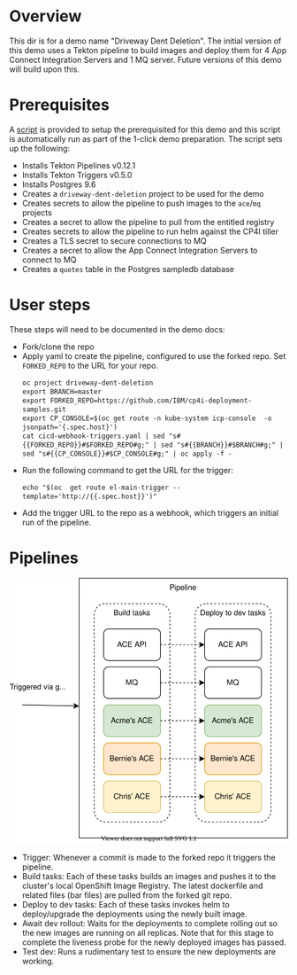 # Overview
This dir is for a demo name "Driveway Dent Deletion". The initial version of this
demo uses a Tekton pipeline to build images and deploy them for 4 App Connect
Integration Servers and 1 MQ server. Future versions of this demo will build
upon this.

# Prerequisites
A [script](prereqs.sh) is provided to setup the prerequisited for this demo
and this script is automatically run as part of the 1-click demo preparation.
The script sets up the following:
- Installs Tekton Pipelines v0.12.1
- Installs Tekton Triggers v0.5.0
- Installs Postgres 9.6
- Creates a `driveway-dent-deletion` project to be used for the demo
- Creates secrets to allow the pipeline to push images to the `ace`/`mq` projects
- Creates a secret to allow the pipeline to pull from the entitled registry
- Creates secrets to allow the pipeline to run helm against the CP4I tiller
- Creates a TLS secret to secure connections to MQ
- Creates a secret to allow the App Connect Integration Servers to connect to MQ
- Creates a `quotes` table in the Postgres sampledb database

# User steps
These steps will need to be documented in the demo docs:
- Fork/clone the repo
- Apply yaml to create the pipeline, configured to use the forked repo. Set
`FORKED_REPO` to the URL for your repo.
  ```
  oc project driveway-dent-deletion
  export BRANCH=master
  export FORKED_REPO=https://github.com/IBM/cp4i-deployment-samples.git
  export CP_CONSOLE=$(oc get route -n kube-system icp-console  -o jsonpath='{.spec.host}')
  cat cicd-webhook-triggers.yaml | sed "s#{{FORKED_REPO}}#$FORKED_REPO#g;" | sed "s#{{BRANCH}}#$BRANCH#g;" | sed "s#{{CP_CONSOLE}}#$CP_CONSOLE#g;" | oc apply -f -
  ```
- Run the following command to get the URL for the trigger:
  ```
  echo "$(oc  get route el-main-trigger --template='http://{{.spec.host}}')"
  ```
- Add the trigger URL to the repo as a webhook, which triggers an initial run of the pipeline.

# Pipelines
![Overview of aaS](media/dev-pipeline.svg)
- Trigger: Whenever a commit is made to the forked repo it triggers the
  pipeline.
- Build tasks: Each of these tasks builds an images and pushes it to the cluster's local OpenShift Image Registry. The latest dockerfile and related files (bar files) are pulled from the forked git repo.
- Deploy to dev tasks: Each of these tasks invokes helm to deploy/upgrade the deployments using the newly built image.
- Await dev rollout: Waits for the deployments to complete rolling out so the new images are running on all replicas. Note that for this stage to complete the liveness probe for the newly deployed images has passed.
- Test dev: Runs a rudimentary test to ensure the new deployments are working.
